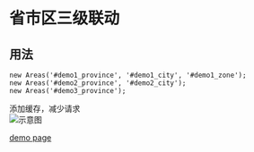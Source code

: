 # 省市区三级联动
## 用法

```
new Areas('#demo1_province', '#demo1_city', '#demo1_zone');
new Areas('#demo2_province', '#demo2_city');
new Areas('#demo3_province');
```
添加缓存，减少请求<br>
<img src="http://7xlxgg.com1.z0.glb.clouddn.com/area.gif" alt="示意图">

[demo page](http://www.bobo.com/special/demo0112/?1490087001549)